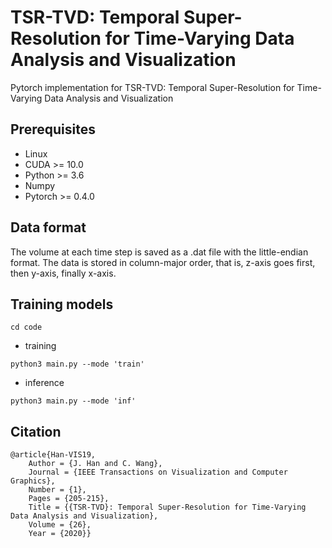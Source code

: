 # TSR-TVD: Temporal Super-Resolution for Time-Varying Data Analysis and Visualization
Pytorch implementation for TSR-TVD: Temporal Super-Resolution for Time-Varying Data Analysis and Visualization

## Prerequisites
- Linux
- CUDA >= 10.0
- Python >= 3.6
- Numpy
- Pytorch >= 0.4.0

## Data format

The volume at each time step is saved as a .dat file with the little-endian format. The data is stored in column-major order, that is, z-axis goes first, then y-axis, finally x-axis.

## Training models
```
cd code 
```

- training
```
python3 main.py --mode 'train'
```

- inference
```
python3 main.py --mode 'inf'
```

## Citation 
```
@article{Han-VIS19,
	Author = {J. Han and C. Wang},
	Journal = {IEEE Transactions on Visualization and Computer Graphics},
	Number = {1},
	Pages = {205-215},
	Title = {{TSR-TVD}: Temporal Super-Resolution for Time-Varying Data Analysis and Visualization},
	Volume = {26},
	Year = {2020}}

```
